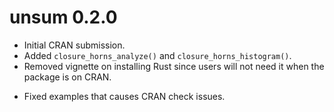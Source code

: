 # unsum 0.2.0

* Initial CRAN submission.
* Added `closure_horns_analyze()` and `closure_horns_histogram()`.
* Removed vignette on installing Rust since users will not need it when the package is on CRAN.
+ Fixed examples that causes CRAN check issues.
